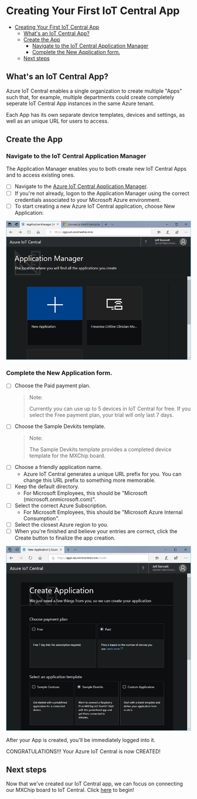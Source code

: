 # Creating Your First IoT Central App

- [Creating Your First IoT Central App](#creating-your-first-iot-central-app)
  - [What's an IoT Central App?](#whats-an-iot-central-app)
  - [Create the App](#create-the-app)
    - [Navigate to the IoT Central Application Manager](#navigate-to-the-iot-central-application-manager)
    - [Complete the New Application form.](#complete-the-new-application-form)
  - [Next steps](#next-steps)

## What's an IoT Central App?

Azure IoT Central enables a single organization to create multiple "Apps" such that, for example, multiple departments could create completely seperate IoT Central App instances in the same Azure tenant.

Each App has its own separate device templates, devices and settings, as well as an unique URL for users to access.

## Create the App

### Navigate to the IoT Central Application Manager

The Application Manager enables you to both create new IoT Central Apps and to access existing ones.

- [ ] Navigate to the [Azure IoT Central Application Manager](https://apps.azureiotcentral.com/).
- [ ] If you're not already, logon to the Application Manager using the correct credentials associated to your Microsoft Azure environment.
- [ ] To start creating a new Azure IoT Central application, choose New Application:

![alt-text](/src/images/IC-ApplicationManager.png)

### Complete the New Application form.

- [ ] Choose the Paid payment plan.
    > Note:
    >
    > Currently you can use up to 5 devices in IoT Central for free.  If you select the Free payment plan, your trial will only last 7 days.
- [ ] Choose the Sample Devkits template.
    > Note:
    >
    > The Sample Devkits template provides a completed device template for the MXChip board.
- [ ] Choose a friendly application name.
    -  Azure IoT Central generates a unique URL prefix for you. You can change this URL prefix to something more memorable.
- [ ] Keep the default directory.
    -   For Microsoft Employees, this should be "Microsoft (microsoft.onmicrosoft.com)".
- [ ] Select the correct Azure Subscription.
    -   For Microsoft Employees, this should be "Microsoft Azure Internal Consumption".
- [ ] Select the closest Azure region to you.
- [ ] When you're finished and believe your entries are correct, click the Create button to finalize the app creation.

![alt-text](/src/images/IC-NewApplication.png)

After your App is created, you'll be immediately logged into it.

CONGRATULATIONS!!!  Your Azure IoT Central is now CREATED!

## Next steps

Now that we've created our IoT Central app, we can focus on connecting our MXChip board to IoT Central.  Click [here](ConnectingTheMXChip.MD) to begin!